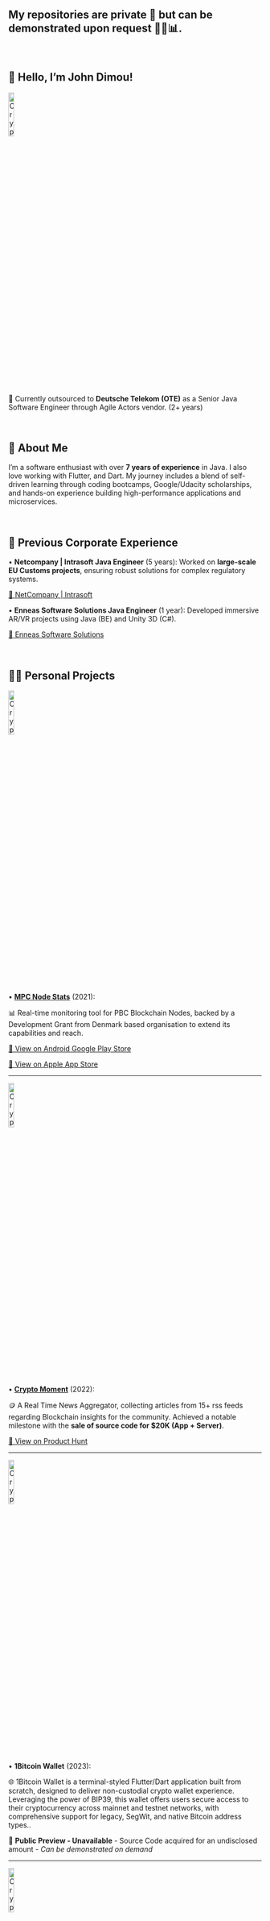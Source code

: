 

## **My repositories are private 🔐 but can be demonstrated upon request 👨‍💻📊.**
<br>


## **👋 Hello, I’m John Dimou!**

<img src="https://imgur.com/3TWw4Fw.png"  alt="Crypto Moment Screenshot 1"  width="15%">

📍 Currently outsourced to **Deutsche Telekom (OTE)** as a Senior Java Software Engineer through Agile Actors vendor. (2+ years)


<br>

## **🌟 About Me**

I’m a software enthusiast with over **7 years of experience** in Java. I also love working with Flutter, and Dart. 
My journey includes a blend of self-driven learning through coding bootcamps, Google/Udacity scholarships, and hands-on experience building high-performance applications and microservices.


  <br>

## **💼 Previous Corporate Experience**

•  **Netcompany | Intrasoft Java Engineer** (5 years): Worked on **large-scale EU Customs projects**, ensuring robust solutions for complex regulatory systems.


[ 🔗 NetCompany | Intrasoft](https://www.netcompany-intrasoft.com/)
  
•  **Enneas Software Solutions Java Engineer** (1 year): Developed immersive AR/VR projects using Java (BE) and Unity 3D (C#).


[ 🔗 Enneas Software Solutions](https://enneas.gr/)

<br>


## **🧑‍💻 Personal Projects**

<img src="https://imgur.com/3tOSYQq.png"  alt="Crypto Moment Screenshot 1"  width="15%">

•  [**MPC Node Stats**](https://apps.apple.com/gr/app/mpc-node-stats/id1661132518?platform=iphone) (2021):

📊 Real-time monitoring tool for PBC Blockchain Nodes, backed by a Development Grant from Denmark based organisation to extend its capabilities and reach.

[📲 View on Android Google Play Store](https://play.google.com/store/apps/details?id=com.mpcnodeio.mpcstats&hl=en)

[🍎 View on Apple App Store](https://apps.apple.com/gr/app/mpc-node-stats/id1661132518)

---
<img src="https://imgur.com/ge9rG0q.png"  alt="Crypto Moment Screenshot 1"  width="15%">

•  [**Crypto Moment**](https://www.producthunt.com/products/crypto-moment) (2022):

🪙 A Real Time News Aggregator, collecting articles from 15+ rss feeds regarding Blockchain insights for the community. Achieved a notable milestone with the **sale of source code for $20K (App + Server)**.

[🚀 View on Product Hunt ](https://www.producthunt.com/products/crypto-moment)

---

<img src="https://imgur.com/U54eWIu.png"  alt="Crypto Moment Screenshot 1"  width="15%">



•  **1Bitcoin Wallet** (2023):

🌐 1Bitcoin Wallet is a terminal-styled Flutter/Dart application built from scratch, designed to deliver non-custodial crypto wallet experience. Leveraging the power of BIP39, this wallet offers users secure access to their cryptocurrency across mainnet and testnet networks, with comprehensive support for legacy, SegWit, and native Bitcoin address types..

 🤝 **Public Preview - Unavailable** - Source Code acquired for an undisclosed amount - *Can be demonstrated on demand*

---

<img src="https://imgur.com/oRsJi8A.png"  alt="Crypto Moment Screenshot 1"  width="15%">



•  [**LifeRank AI**](https://apps.apple.com/lt/app/liferank-ai/id6736438022) (2024):

🌐 Built for fun, LifeRank AI explores AI APIs to provide interactive life metrics, bringing data insights to life. App leverages the power of Open API in combination with a sleek presentation using Syncfusion Charts.

[🍎 View on Apple App Store](https://apps.apple.com/lt/app/liferank-ai/id6736438022)

  <br>

## **💻 Skills**

  

•  **Backend**: Java EE, Java Spring Boot,  REST APIs, SOAP, XML, Kafka, Oracle DB, mySQL, MongoDatabase, Git, JUnit.

•  **Frontend & Mobile**: Flutter, Dart, iOS/Android Development, Firebase 

•  **DevOps**: Docker, Kubernetes, ELK Stack, Linux Server Management (VPS), Tomcat

•  **Game Development**: Unity 3D, C#, AR/VR SDKs (Vuforia)

•  **Testing & Monitoring**: JMeter, Jacoco, JVM Performance Optimization, Junit

  <br>

## **📫 Let’s Connect**

  

•  **Email**: dimou.john@yandex.com

•  **LinkedIn**: [linkedin.com/in/john-dimou](https://www.linkedin.com/in/john-dimou/)

  

Excited to collaborate on innovative projects and share my journey in tech!
